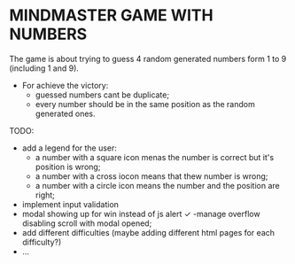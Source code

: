 # MINDMASTER GAME WITH NUMBERS

The game is about trying to guess 4 random generated numbers form 1 to 9 (including 1 and 9).

- For achieve the victory:
  - guessed numbers cant be duplicate;
  - every number should be in the same position as the random generated ones.

TODO:

- add a legend for the user:
  - a number with a square icon menas the number is correct but it's position is wrong;
  - a number with a cross iocon means that thew number is wrong;
  - a number with a circle icon means the number and the position are right;
- implement input validation
- modal showing up for win instead of js alert &#10003;
  -manage overflow disabling scroll with modal opened;
- add different difficulties (maybe adding different html pages for each difficulty?)
- ...
